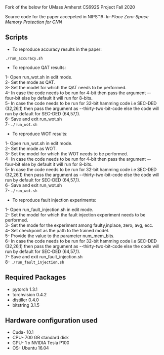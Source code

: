 Fork of the below for UMass Amherst CS692S Project Fall 2020

Source code for the paper accepeted in NIPS'19: 
*In-Place Zero-Space Memory Protection for CNN*

## Scripts
* To reproduce accuracy results in the paper:

`./run_accuracy.sh `

* To reproduce QAT results:  

1- Open run_wot.sh in edit mode. <br/>
2- Set the mode as QAT. <br/>
3- Set the model for which the QAT needs to be performed. <br/>
4- In case the code needs to be run for 4-bit then pass the argument --four-bit else by default it will run for 8-bits. <br/>
5- In case the code needs to be run for 32-bit hamming code i.e SEC-DED (32,26,1) then pass the argument as --thirty-two-bit-code else the code will run by default for SEC-DED (64,57,1). <br/>
6- Save and exit run_wot.sh <br/>
7- ` ./run_wot.sh `

* To reproduce WOT results:

1- Open run_wot.sh in edit mode. <br/>
2- Set the mode as WOT. <br/>
3- Set the model for which the WOT needs to be performed. <br/>
4- In case the code needs to be run for 4-bit then pass the argument --four-bit else by default it will run for 8-bits. <br/> 
5- In case the code needs to be run for 32-bit hamming code i.e SEC-DED (32,26,1) then pass the argument as --thirty-two-bit-code else the code will run by default for SEC-DED (64,57,1). <br/>
6- Save and exit run_wot.sh <br/>
7- ` ./run_wot.sh `


* To reproduce fault injection experiments:

1- Open run_fault_injection.sh in edit mode. <br/>
2- Set the model for which the fault injection experiment needs to be performed. <br/>
3- Set the mode for the experiment among faulty,inplace, zero, avg, ecc. <br/> 
4- Set checkpoint as the path to the trained model. <br/>
5- Provide the value to the parameter num_mem_bits. <br/>
6- In case the code needs to be run for 32-bit hamming code i.e SEC-DED (32,26,1) then pass the argument as --thirty-two-bit-code else the code will run by default for SEC-DED (64,57,1). <br/>
7- Save and exit run_fault_injection.sh <br/>
8- `./run_fault_injection.sh `


## Required Packages
* pytorch 1.3.1
* torchvision 0.4.2
* distiller 0.4.0
* bitstring 3.1.5

## Hardware configuration used
* Cuda- 10.1
* CPU- 700 GB standard disk
* GPU- 1 x NVIDIA Tesla P100
* OS- Ubuntu 16.04

